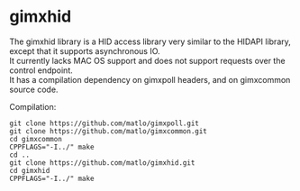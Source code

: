 # gimxhid

The gimxhid library is a HID access library very similar to the HIDAPI library, except that it supports asynchronous IO.  
It currently lacks MAC OS support and does not support requests over the control endpoint.  
It has a compilation dependency on gimxpoll headers, and on gimxcommon source code.  

Compilation:

```
git clone https://github.com/matlo/gimxpoll.git
git clone https://github.com/matlo/gimxcommon.git
cd gimxcommon
CPPFLAGS="-I../" make
cd ..
git clone https://github.com/matlo/gimxhid.git
cd gimxhid
CPPFLAGS="-I../" make
```

